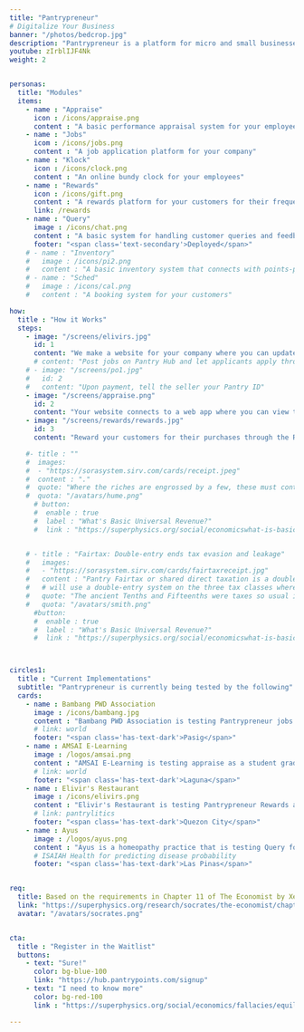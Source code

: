 ```yaml
---
title: "Pantrypreneur"
# Digitalize Your Business
banner: "/photos/bedcrop.jpg"
description: "Pantrypreneur is a platform for micro and small businesses for digitalizing common business tasks"
youtube: zIrblIJF4Nk
weight: 2


personas:
  title: "Modules"
  items:
    - name : "Appraise"
      icon : /icons/appraise.png
      content : "A basic performance appraisal system for your employees"
    - name : "Jobs"
      icom : /icons/jobs.png
      content : "A job application platform for your company"
    - name : "Klock"
      icon : /icons/clock.png
      content : "An online bundy clock for your employees"
    - name : "Rewards"
      icon : /icons/gift.png
      content : "A rewards platform for your customers for their frequent purchases"
      link: /rewards
    - name : "Query"
      image : /icons/chat.png
      content : "A basic system for handling customer queries and feedback"
      footer: "<span class='text-secondary'>Deployed</span>"
    # - name : "Inventory"
    #   image : /icons/pi2.png
    #   content : "A basic inventory system that connects with points-payments"
    # - name : "Sched"
    #   image : /icons/cal.png
    #   content : "A booking system for your customers"

how:
  title : "How it Works"
  steps:
    - image: "/screens/elivirs.jpg"
      id: 1
      content: "We make a website for your company where you can update the details by yourself via Github. The website allows customers to enter their queries"  
      # content: "Post jobs on Pantry Hub and let applicants apply through your Pantrypreneur Job Module"  
    # - image: "/screens/po1.jpg"
    #   id: 2
    #   content: "Upon payment, tell the seller your Pantry ID"  
    - image: "/screens/appraise.png"
      id: 2
      content: "Your website connects to a web app where you can view the customer queries or orders. The web app allows you to record staff attendance using a Klock Module, as well as to appraise them through an Appraise Module"
    - image: "/screens/rewards/rewards.jpg"
      id: 3
      content: "Reward your customers for their purchases through the Rewards Module"

    #- title : ""
    #  images:
    #  - "https://sorasystem.sirv.com/cards/receipt.jpeg"
    #  content : "."
    #  quote: "Where the riches are engrossed by a few, these must contribute very largely to the supplying of the public necessities. But when the riches are dispersed among multitudes, the burden feels light on every shoulder.<br> <cite>- David Hume</cite>"
    #  quota: "/avatars/hume.png"         
      # button:
      #  enable : true
      #  label : "What's Basic Universal Revenue?"
      #  link : "https://superphysics.org/social/economicswhat-is-basic-universal-revenue/"


    # - title : "Fairtax: Double-entry ends tax evasion and leakage"
    #   images:
    #   - "https://sorasystem.sirv.com/cards/fairtaxreceipt.jpg"
    #   content : "Pantry Fairtax or shared direct taxation is a double entry tax system where each tax is split between the buyer and the seller. The seller's payments for each transaction must match the buyers"
    #   # will use a double-entry system on the three tax classes where the interest of the buyers, renters, and employees checks the interest of the sellers, landlords, and employers, and the public interest of the government checks the combined interest of the two parties, who then check the government through elections. The simplicity of the system empowers everyone to check each other!
    #   quote: "The ancient Tenths and Fifteenths were taxes so usual in England. They were taxes of the same kind as the taille.<br> <cite>- Adam Smith</cite>"
    #   quota: "/avatars/smith.png"         
      #button:
      #  enable : true
      #  label : "What's Basic Universal Revenue?"
      #  link : "https://superphysics.org/social/economicswhat-is-basic-universal-revenue/" 



circles1:
  title : "Current Implementations"
  subtitle: "Pantrypreneur is currently being tested by the following"
  cards:
    - name : Bambang PWD Association
      image : /icons/bambang.jpg
      content : "Bambang PWD Association is testing Pantrypreneur jobs to get jobs for disabled people"
      # link: world
      footer: "<span class='has-text-dark'>Pasig</span>"
    - name : AMSAI E-Learning
      image : /logos/amsai.png
      content : "AMSAI E-Learning is testing appraise as a student grading system"
      # link: world
      footer: "<span class='has-text-dark'>Laguna</span>"
    - name : Elivir's Restaurant
      image : /icons/elivirs.png
      content : "Elivir's Restaurant is testing Pantrypreneur Rewards as a Loyalty system"
      # link: pantrylitics
      footer: "<span class='has-text-dark'>Quezon City</span>"      
    - name : Ayus
      image : /logos/ayus.png
      content : "Ayus is a homeopathy practice that is testing Query for customer queries"
      # ISAIAH Health for predicting disease probability
      footer: "<span class='has-text-dark'>Las Pinas</span>"


req:
  title: Based on the requirements in Chapter 11 of The Economist by Xenophon
  link: "https://superphysics.org/research/socrates/the-economist/chapter-11"
  avatar: "/avatars/socrates.png"


cta:
  title : "Register in the Waitlist"
  buttons:
    - text: "Sure!"
      color: bg-blue-100
      link: "https://hub.pantrypoints.com/signup"
    - text: "I need to know more"
      color: bg-red-100    
      link : "https://superphysics.org/social/economics/fallacies/equilibrium-fallacy"

---
```

